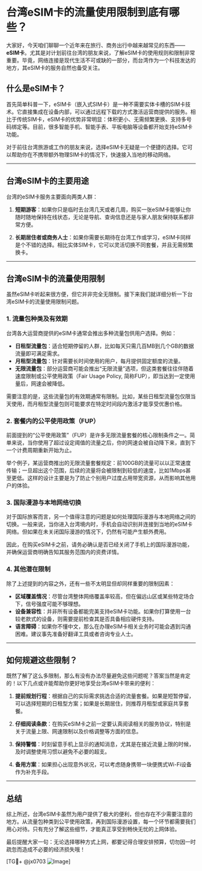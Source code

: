 # 台湾eSIM卡的流量使用限制到底有哪些？

大家好，今天咱们聊聊一个近年来在旅行、商务出行中越来越常见的东西——**eSIM卡**。尤其是对计划前往台湾的朋友来说，了解eSIM卡的使用规则和限制非常重要。毕竟，网络连接是现代生活不可或缺的一部分，而台湾作为一个科技发达的地方，其eSIM卡的服务自然也备受关注。

## 什么是eSIM卡？

首先简单科普一下，eSIM卡（嵌入式SIM卡）是一种不需要实体卡槽的SIM卡技术。它直接集成在设备内部，可以通过远程下载的方式激活运营商提供的服务。相比于传统SIM卡，eSIM卡的优势非常明显：体积更小、无需频繁更换、支持多号码绑定等。目前，很多智能手机、智能手表、平板电脑等设备都开始支持eSIM卡功能。

对于前往台湾旅游或工作的朋友来说，选择eSIM卡无疑是一个便捷的选择。它可以帮助你在不携带额外物理SIM卡的情况下，快速接入当地的移动网络。

---

## 台湾eSIM卡的主要用途

台湾的eSIM卡服务主要面向两类人群：

1. **短期游客**：如果你只是临时去台湾几天或者几周，购买一张eSIM卡能够让你随时随地保持在线状态，无论是导航、查询信息还是与家人朋友保持联系都非常方便。
   
2. **长期居住者或商务人士**：如果你需要长期待在台湾工作或学习，eSIM卡同样是个不错的选择。相比实体SIM卡，它可以灵活切换不同套餐，并且无需频繁换卡。

---

## 台湾eSIM卡的流量使用限制

虽然eSIM卡听起来很方便，但它并非完全无限制。接下来我们就详细分析一下台湾eSIM卡的流量使用限制问题。

### 1. 流量包种类及有效期

台湾各大运营商提供的eSIM卡通常会推出多种流量包供用户选择。例如：
- **日租型流量包**：适合短期停留的人群，比如每天只需几百MB到几个GB的数据流量即可满足需求。
- **月租型流量包**：针对需要长时间使用的用户，每月提供固定额度的流量。
- **无限流量包**：部分运营商可能会推出“无限流量”选项，但这类套餐往往伴随着速度限制或公平使用政策（Fair Usage Policy, 简称FUP），即当达到一定使用量后，网速会被降低。

需要注意的是，这些流量包的有效期通常有限制。比如，某些日租型流量包仅限当天使用，而月租型流量包则可能要求在特定时间段内激活才能享受优惠价格。

### 2. 套餐内的公平使用政策（FUP）

前面提到的“公平使用政策”（FUP）是许多无限流量套餐的核心限制条件之一。简单来说，当你使用了超过设定阈值的流量之后，你的网速会被自动降下来，直到下一个计费周期重新开始为止。

举个例子，某运营商推出的无限流量套餐规定：前100GB的流量可以以正常速度传输；一旦超出这个范围，后续的流量将会被限制到较低的速度，比如1Mbps甚至更低。这样的设计主要是为了防止个别用户过度占用带宽资源，从而影响其他用户的体验。

### 3. 国际漫游与本地网络切换

对于国际旅客而言，另一个值得注意的问题是如何处理国际漫游与本地网络之间的切换。一般来说，当你进入台湾境内时，手机会自动识别并连接到当地的eSIM卡网络。但如果在未关闭国际漫游的情况下，仍然有可能产生额外费用。

因此，在购买eSIM卡之前，请务必确认是否已经关闭了手机上的国际漫游功能，并确保运营商明确告知其服务范围内的资费详情。

### 4. 其他潜在限制

除了上述提到的内容之外，还有一些不太明显但却同样重要的限制因素：

- **区域覆盖情况**：尽管台湾整体网络覆盖率较高，但在偏远山区或某些特定场合下，信号强度可能不够理想。
- **设备兼容性**：并非所有设备都能完美支持eSIM卡功能。如果你打算使用一台较老款式的设备，则需要提前检查其是否具备相应硬件支持。
- **语言障碍**：如果你不懂中文，那么在办理eSIM卡相关业务时可能会遇到沟通困难。建议事先准备好翻译工具或者咨询专业人士。

---

## 如何规避这些限制？

既然了解了这么多限制，那么有没有办法尽量避免这些问题呢？答案当然是肯定的！以下几点或许能帮助你更好地享受台湾eSIM卡带来的便利：

1. **提前规划行程**：根据自己的实际需求挑选合适的流量套餐。如果是短暂停留，可以选择短期的日租型方案；如果是长期居住，则推荐月租型或家庭共享套餐。
   
2. **仔细阅读条款**：在购买eSIM卡之前一定要认真阅读相关的服务协议，特别是关于流量上限、网速限制以及价格调整等方面的信息。

3. **保持警惕**：时刻留意手机上显示的通知消息，尤其是在接近流量上限的时候，及时调整使用习惯以避免不必要的超支。

4. **备用方案**：如果担心出现意外状况，可以考虑随身携带一块便携式Wi-Fi设备作为补充手段。

---

## 总结

综上所述，台湾eSIM卡虽然为用户提供了极大的便利，但也存在不少需要注意的地方。从流量包种类到公平使用政策，再到国际漫游设置，每一个环节都需要我们用心对待。只有充分了解这些细节，才能真正享受到畅快无忧的上网体验。

最后提醒大家一句：无论选择哪种方式上网，都要记得合理安排预算，切勿因一时疏忽而造成不必要的经济损失哦！

[TG💪+ @jx0703 ![Image](https://github.com/user-attachments/assets/dbca1d08-cadb-493c-b0ec-ad6f7a83f270)]
